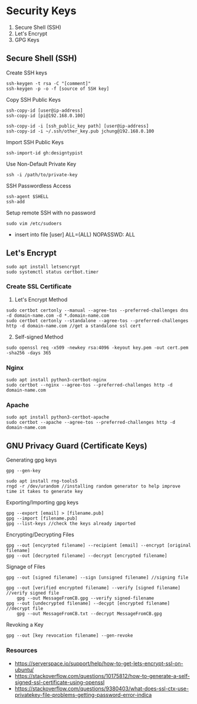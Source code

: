 # Security Keys
1. Secure Shell (SSH)
2. Let's Encrypt
3. GPG Keys

## Secure Shell (SSH)
Create SSH keys
```
ssh-keygen -t rsa -C "[comment]"
ssh-keygen -p -o -f [source of SSH key]
```

Copy SSH Public Keys
```
ssh-copy-id [user@ip-address]
ssh-copy-id [pi@192.168.0.100]

ssh-copy-id -i [ssh_public_key path] [user@ip-address]
ssh-copy-id -i ~/.ssh/other_key.pub jchung@192.168.0.100
```

Import SSH Public Keys
```
ssh-import-id gh:designtypist
```

Use Non-Default Private Key
```
ssh -i /path/to/private-key
```

SSH Passwordless Access
```
ssh-agent $SHELL
ssh-add
```

Setup remote SSH with no password
```
sudo vim /etc/sudoers
```
- insert into file [user] ALL=(ALL) NOPASSWD: ALL

## Let's Encrypt
```
sudo apt install letsencrypt
sudo systemctl status certbot.timer
```

### Create SSL Certificate
1) Let's Encrypt Method
```
sudo certbot certonly --manual --agree-tos --preferred-challenges dns -d domain-name.com -d *.domain-name.com
sudo certbot certonly --standalone --agree-tos --preferred-challenges http -d domain-name.com //get a standalone ssl cert
```

2) Self-signed Method
```
sudo openssl req -x509 -newkey rsa:4096 -keyout key.pem -out cert.pem -sha256 -days 365
```

### Nginx
```
sudo apt install python3-certbot-nginx
sudo certbot --nginx --agree-tos --preferred-challenges http -d domain-name.com
```

### Apache
```
sudo apt install python3-certbot-apache
sudo certbot --apache --agree-tos --preferred-challenges http -d domain-name.com
```

## GNU Privacy Guard (Certificate Keys)

Generating gpg keys
```
gpg --gen-key

sudo apt install rng-tools5
rngd -r /dev/urandom //installing random generator to help improve time it takes to generate key
```

Exporting/Importing gpg keys
```
gpg --export [email] > [filename.pub]
gpg --import [filename.pub]
gpg --list-keys //check the keys already imported
```

Encrypting/Decrypting Files
```
gpg --out [encyrpted filename] --recipient [email] --encrypt [original filename]
gpg --out [decrypted filename] --decrypt [encrypted filename]
```

Signage of Files
```
gpg --out [signed filename] --sign [unsigned filename] //signing file

gpg --out [verified encrypted filename] --verify [signed filename] //verify signed file
    gpg --out MessageFromCB.gpg --verify signed-filename
gpg --out [undecrypted filename] --decypt [encrypted filename] //decrypt file
    gpg --out MessageFromCB.txt --decrypt MessageFromCB.gpg
```

Revoking a Key
```
gpg --out [key revocation filename] --gen-revoke
```

### Resources
- https://serverspace.io/support/help/how-to-get-lets-encrypt-ssl-on-ubuntu/
- https://stackoverflow.com/questions/10175812/how-to-generate-a-self-signed-ssl-certificate-using-openssl
- https://stackoverflow.com/questions/9380403/what-does-ssl-ctx-use-privatekey-file-problems-getting-password-error-indica

